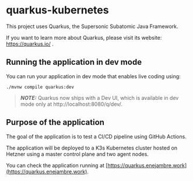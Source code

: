 # quarkus-kubernetes

This project uses Quarkus, the Supersonic Subatomic Java Framework.

If you want to learn more about Quarkus, please visit its website: https://quarkus.io/ .

## Running the application in dev mode

You can run your application in dev mode that enables live coding using:
```shell script
./mvnw compile quarkus:dev
```

> **_NOTE:_**  Quarkus now ships with a Dev UI, which is available in dev mode only at http://localhost:8080/q/dev/.

## Purpose of the application
The goal of the application is to test a CI/CD pipeline using GitHub Actions. 

The application will be deployed to a K3s Kubernetes cluster hosted on Hetzner using a master control plane and two agent nodes. 

You can check the application running at [https://quarkus.enejambre.work](https://quarkus.enejambre.work).



